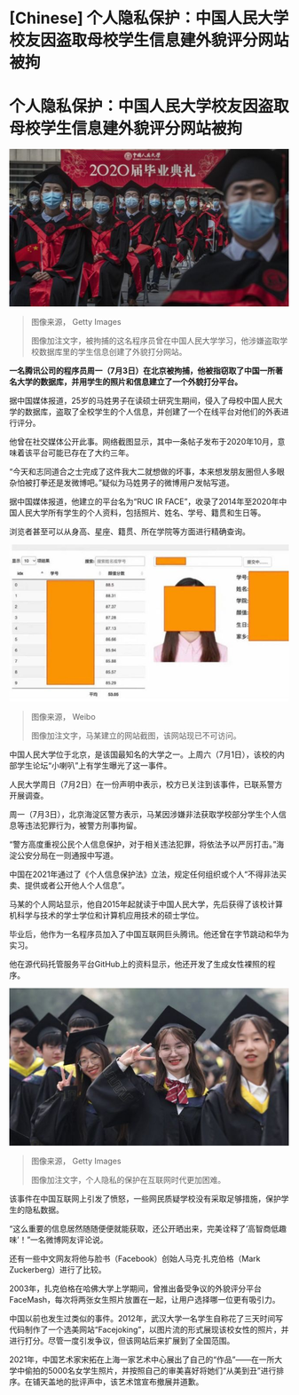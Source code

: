 # [Chinese] 个人隐私保护：中国人民大学校友因盗取母校学生信息建外貌评分网站被拘

#  个人隐私保护：中国人民大学校友因盗取母校学生信息建外貌评分网站被拘


![Chinese students from Renmin University of China are seated to adhere to social distancing during their graduation ceremony at the school's campus on June 30, 2020 in Beijing, China.](_130281676_gettyimages-1223720716.jpg)

> 图像来源，  Getty Images
>
> 图像加注文字，被拘捕的这名程序员曾在中国人民大学学习，他涉嫌盗取学校数据库里的学生信息创建了外貌打分网站。

**一名腾讯公司的程序员周一（7月3日）在北京被拘捕，他被指窃取了中国一所著名大学的数据库，并用学生的照片和信息建立了一个外貌打分平台。**

据中国媒体报道，25岁的马姓男子在读硕士研究生期间，侵入了母校中国人民大学的数据库，盗取了全校学生的个人信息，并创建了一个在线平台对他们的外表进行评分。

他曾在社交媒体公开此事。网络截图显示，其中一条帖子发布于2020年10月，意味着该平台可能已存在了大约三年。

“今天和志同道合之士完成了这件我大二就想做的坏事，本来想发朋友圈但人多眼杂怕被打拳还是发微博吧。”疑似为马姓男子的微博用户发帖写道。

据中国媒体报道，他建立的平台名为“RUC IR FACE”，收录了2014年至2020年中国人民大学所有学生的个人资料，包括照片、姓名、学号、籍贯和生日等。

浏览者甚至可以从身高、星座、籍贯、所在学院等方面进行精确查询。

![。](_130281589_-weibo.jpg)

> 图像来源，  Weibo
>
> 图像加注文字，马某建立的网站截图，该网站现已不可访问。

中国人民大学位于北京，是该国最知名的大学之一。上周六（7月1日），该校的内部学生论坛“小喇叭”上有学生曝光了这一事件。

人民大学周日（7月2日）在一份声明中表示，校方已关注到该事件，已联系警方开展调查。

周一（7月3日），北京海淀区警方表示，马某因涉嫌非法获取学校部分学生个人信息等违法犯罪行为，被警方刑事拘留。

“警方高度重视公民个人信息保护，对于相关违法犯罪，将依法予以严厉打击。”海淀公安分局在一则通报中写道。

中国在2021年通过了《个人信息保护法》立法，规定任何组织或个人“不得非法买卖、提供或者公开他人个人信息”。

马某的个人网站显示，他自2015年起就读于中国人民大学，先后获得了该校计算机科学与技术的学士学位和计算机应用技术的硕士学位。

毕业后，他作为一名程序员加入了中国互联网巨头腾讯。他还曾在字节跳动和华为实习。

他在源代码托管服务平台GitHub上的资料显示，他还开发了生成女性裸照的程序。

![。](_130281679_-gettyimages.jpg)

> 图像来源，  Getty Images
>
> 图像加注文字，个人隐私的保护在互联网时代更加困难。

该事件在中国互联网上引发了愤怒，一些网民质疑学校没有采取足够措施，保护学生的隐私数据。

“这么重要的信息居然随随便便就能获取，还公开晒出来，完美诠释了‘高智商低趣味’！”一名微博网友评论说。

还有一些中文网友将他与脸书（Facebook）创始人马克·扎克伯格（Mark Zuckerberg）进行了比较。

2003年，扎克伯格在哈佛大学上学期间，曾推出备受争议的外貌评分平台FaceMash，每次将两张女生照片放置在一起，让用户选择哪一位更有吸引力。

中国以前也发生过类似的事件。2012年，武汉大学一名学生自称花了三天时间写代码制作了一个选美网站“Facejoking”，以图片流的形式展现该校女性的照片，并进行打分。尽管一度引发争议，但该网站后来扩展到了全国范围。

2021年，中国艺术家宋拓在上海一家艺术中心展出了自己的“作品”——在一所大学中偷拍的5000名女学生照片，并按照自己的审美喜好将她们“从美到丑”进行排序。在铺天盖地的批评声中，该艺术馆宣布撤展并道歉。



